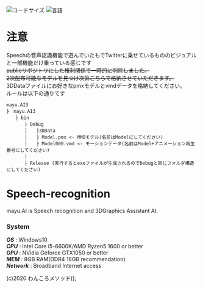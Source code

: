 ![コードサイズ](https://img.shields.io/github/languages/code-size/mayu-cs/speech-recognition)
![言語](https://img.shields.io/badge/Language-C%23-blue)
# 注意
Speechの音声認識機能で遊んでいたもでTwitterに乗せているもののビジュアルと一部機能だけ乗っている感じです  
~~publicリポジトリにした権利関係で一時的に削除しました。~~    
~~2次配布可能なモデルを見つけ次第こちらで格納させていただきます。~~  
3DDataファイルにお好きなpmxモデルとvmdデータを格納してください。  
ルールは以下の通りです  
```
mayu.AI3  
├　mayu.AI3  
　　├ bin  
　　　　├ Debug  
　　　　│　　├3DData  
　　　　│　　├ Model.pmx <- MMDモデル(名前はModelにしてください)  
　　　　│　　├ Model000.vmd <- モーションデータ(名前はModel+アニメーション再生番号にしてください)  
　　　　│  
　　　　├ Release (実行するとexeファイルが生成されるのでDebugと同じフォルダ構造にしてください)  
```  
# Speech-recognition
mayu.AI is Speech recognition and 3DGraphics Assistant AI.
### System  
***OS***  : Windows10  
***CPU*** : Intel Core i5-6600K/AMD Ryzen5 1600 or better  
***GPU*** : NVidia Geforce GTX1050 or better  
***MEM*** : 8GB RAM(DDR4 16GB recommendation)  
***Network*** : Broadband Internet access
  
(c)2020 わんころメソッド();
